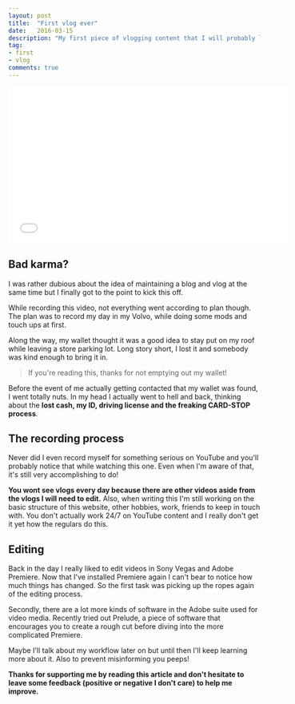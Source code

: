 ```yaml
---
layout: post
title:  "First vlog ever"
date:   2016-03-15
description: "My first piece of vlogging content that I will probably look down upon in a few months."
tag:
- first
- vlog
comments: true
---
```

<iframe width="560" height="315" src="//www.youtube.com/embed/jXp4QsfvqoE" frameborder="0"> </iframe>

## Bad karma?

I was rather dubious about the idea of maintaining a blog and vlog at the same time but I finally got to the point to kick this off.

While recording this video, not everything went according to plan though. The plan was to record my day in my Volvo, while doing some mods and touch ups at first.

Along the way, my wallet thought it was a good idea to stay put on my roof while leaving a store parking lot. Long story short, I lost it and somebody was kind enough to bring it in.

> If you're reading this, thanks for not emptying out my wallet!

Before the event of me actually getting contacted that my wallet was found, I went totally nuts. In my head I actually went to hell and back, thinking about the **lost cash, my ID, driving license and the freaking CARD-STOP process**.

## The recording process

Never did I even record myself for something serious on YouTube and you'll probably notice that while watching this one. Even when I'm aware of that, it's still very accomplishing to do!

**You wont see vlogs every day because there are other videos aside from the vlogs I will need to edit.** Also, when writing this I'm still working on the basic structure of this website, other hobbies, work, friends to keep in touch with. You don't actually work 24/7 on YouTube content and I really don't get it yet how the regulars do this.

## Editing

Back in the day I really liked to edit videos in Sony Vegas and Adobe Premiere. Now that I've installed Premiere again I can't bear to notice how much things has changed. So the first task was picking up the ropes again of the editing process.

Secondly, there are a lot more kinds of software in the Adobe suite used for video media. Recently tried out Prelude, a piece of software that encourages you to create a rough cut before diving into the more complicated Premiere.

Maybe I'll talk about my workflow later on but until then I'll keep learning more about it. Also to prevent misinforming you peeps!

**Thanks for supporting me by reading this article and don't hesitate to leave some feedback (positive or negative I don't care) to help me improve.**
